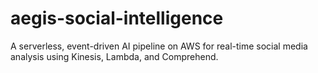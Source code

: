 # aegis-social-intelligence
A serverless, event-driven AI pipeline on AWS for real-time social media analysis using Kinesis, Lambda, and Comprehend.
